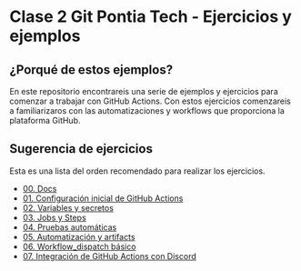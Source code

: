 # Clase 2 Git Pontia Tech - Ejercicios y ejemplos

## ¿Porqué de estos ejemplos?

En este repositorio encontrareis una serie de ejemplos y ejercicios para comenzar a trabajar con GitHub Actions.
Con estos ejercicios comenzareis a familiarizaros con las automatizaciones y workflows que proporciona la plataforma GitHub.


## Sugerencia de ejercicios

Esta es una lista del orden recomendado para realizar los ejercicios.
- [00. Docs](./docs/actions-cheat-sheet.pdf)
- [01. Configuración inicial de GitHub Actions](./ejercicios/01.Setup/README.md)
- [02. Variables y secretos](./ejercicios/02.Secrets/README.md)
- [03. Jobs y Steps](./ejercicios/03.Jobs&Steps/README.md)
- [04. Pruebas automáticas](./ejercicios/04.Test/README.md)
- [05. Automatización y artifacts](./ejercicios/05.Automatizacion/README.md)
- [06. Workflow_dispatch básico](./ejercicios/06.Dispatch/README.md)
- [07. Integración de GitHub Actions con Discord](./ejercicios/08.Discord_webhook/README.md)
